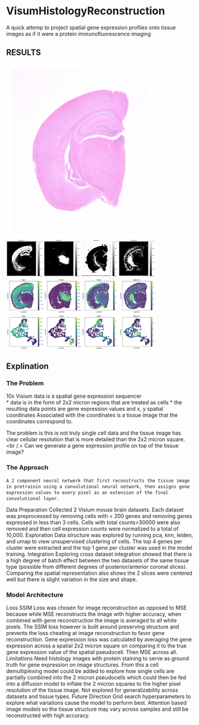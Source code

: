 # VisumHistologyReconstruction
 A quick attemp to project spatial gene expression profiles onto tissue images as if it were a protein immunofluorescence imaging

## RESULTS

<img src="IMAGES/image_recon.png" alt="Project Logo" width="400">  <br>
<img src="IMAGES/gex_recon.png" alt="Project Logo" width="400">  <br>
<img src="IMAGES/gex_true.png" alt="Project Logo" width="400">  <br>
<img src="IMAGES/gex_leiden.png" alt="Project Logo" width="400">

## Explination 
### The Problem
10x Visium data is a spatial gene expression sequencer<br />
	* data is in the form of 2x2 micron regions that are treated as cells
	* the resulting data points are gene expression values and x, y spatial coordinates
Associated with the coordinates is a tissue image that the coordinates correspond to.

The problem is this is not truly single cell data and the tissue image has clear cellular resolution that is more detailed than the 2x2 micron square. <br /.>
Can we generate a gene expression profile on top of the tissue image?

### The Approach 
	A 2 component neural network that first reconstructs the tissue image in pretrainin using a convolutional neural network, then assigns gene expression values to every pixel as an extension of the final convolutional layer.
Data Preparation
	Collected 2 Visium mouse brain datasets. Each dataset was preprocessed by removing cells with < 200 genes and removing genes expressed in less than 3 cells. Cells with total counts>30000 were also removed and then cell expression counts were normalized to a total of 10,000. 
Exploration
	Data structure was explored by running pca, knn, leiden, and umap to view unsupervised clustering of cells. The top 4 genes per cluster were extracted and the top 1 gene per cluster was used in the model training.
	Integration
		Exploring cross dataset integration showed that there is a high degree of batch effect between the two datasets of the same tissue type (possible from different degrees of posterior/anterior coronal slices). 
		Comparing the spatial representation also shows the 2 slices were centered well but there is slight variation in the size and shape.
		
### Model Architecture

Loss
	SSIM Loss was chosen for image reconstruction as opposed to MSE because while MSE reconstructs the image with higher accuracy, when combined with gene reconstruction the image is averaged to all white pixels. The SSIM loss however is built around preserving structure and prevents the loss cheating at image reconstruction to favor gene reconstruction. 
	Gene expression loss was calculated by averaging the gene expression across a spatial 2x2 micron square on comparing it to the true gene expression value of the spatial pseudocell. Then MSE across all.
Limitations
	Need histology images with protein staining to serve as ground truth for gene expression on image structures. From this a cell demultiplexing model could be added to explore how single cells are partially combined into the 2 micron pseudocells which could then be fed into a diffusion model to inflate the 2 micron squares to the higher pixel resolution of the tissue image.
	Not explored for generalizability across datasets and tissue types.
Future Direction
	Grid search hyperparameters to explore what variations cause the model to perform best. Attention based image models so the tissue structure may vary across samples and still be reconstructed with high accuracy.